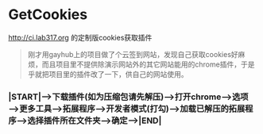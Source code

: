 # GetCookies
http://ci.lab317.org   的定制版cookies获取插件
> 刚才用gayhub上的项目做了个云签到网站，发现自己获取cookies好麻烦，而且项目里不提供除演示网站外的其它网站能用的chrome插件，于是乎就把项目里的插件改了一下，供自己的网站使用。
### |START|——>下载插件(如为压缩包请先解压)——>打开chrome——>选项——>更多工具——>拓展程序——>开发者模式(打勾)——>加载已解压的拓展程序——>选择插件所在文件夹——>确定——>|END|
